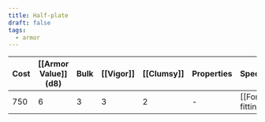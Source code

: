 ```yaml
---
title: Half-plate
draft: false
tags:
  - armor
---
```


| Cost | [[Armor Value]] (d8) | Bulk | [[Vigor]] | [[Clumsy]] | Properties                     | Special           | Mastery               |
| ---- | -------------------- | ---- | --------- | ---------- | ------------------------------ | ----------------- | --------------------- |
| 750  | 6                    | 3    | 3         | 2          | -                              | [[Form fitting]]  | [[Superior defense]]  |
